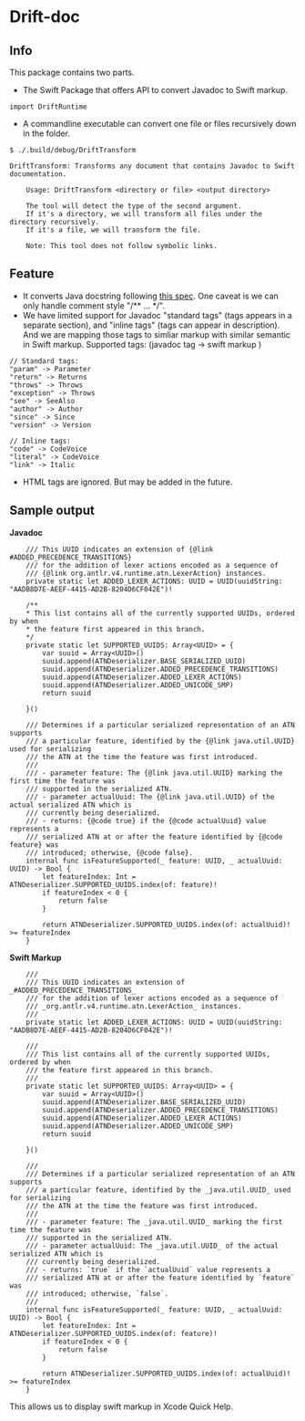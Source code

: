 # Drift-doc

## Info

This package contains two parts.

- The Swift Package that offers API to convert Javadoc to Swift markup.
```
import DriftRuntime
```
- A commandline executable can convert one file or files recursively down in the folder.
```
$ ./.build/debug/DriftTransform

DriftTransform: Transforms any document that contains Javadoc to Swift documentation.

    Usage: DriftTransform <directory or file> <output directory>

    The tool will detect the type of the second argument.
    If it's a directory, we will transform all files under the directory recursively.
    If it's a file, we will transform the file.

    Note: This tool does not follow symbolic links.
```

## Feature

- It converts Java docstring following [this spec](http://www.oracle.com/technetwork/articles/java/index-137868.html). One caveat is we can only handle comment style "/** ... */".
- We have limited support for Javadoc "standard tags" (tags appears in a separate section), and "inline tags" (tags can appear in description). And we are mapping those tags to simliar markup with similar semantic in Swift markup. Supported tags: (javadoc tag -> swift markup )
```
// Standard tags:
"param" -> Parameter
"return" -> Returns
"throws" -> Throws
"exception" -> Throws
"see" -> SeeAlso
"author" -> Author
"since" -> Since
"version" -> Version

// Inline tags:
"code" -> CodeVoice
"literal" -> CodeVoice
"link" -> Italic
 ```
 - HTML tags are ignored. But may be added in the future.

 ## Sample output
 
 __Javadoc__
 ```
     /// This UUID indicates an extension of {@link #ADDED_PRECEDENCE_TRANSITIONS}
     /// for the addition of lexer actions encoded as a sequence of
     /// {@link org.antlr.v4.runtime.atn.LexerAction} instances.
     private static let ADDED_LEXER_ACTIONS: UUID = UUID(uuidString: "AADB8D7E-AEEF-4415-AD2B-8204D6CF042E")!

     /**
     * This list contains all of the currently supported UUIDs, ordered by when
     * the feature first appeared in this branch.
     */
     private static let SUPPORTED_UUIDS: Array<UUID> = {
         var suuid = Array<UUID>()
         suuid.append(ATNDeserializer.BASE_SERIALIZED_UUID)
         suuid.append(ATNDeserializer.ADDED_PRECEDENCE_TRANSITIONS)
         suuid.append(ATNDeserializer.ADDED_LEXER_ACTIONS)
         suuid.append(ATNDeserializer.ADDED_UNICODE_SMP)
         return suuid

     }()

     /// Determines if a particular serialized representation of an ATN supports
     /// a particular feature, identified by the {@link java.util.UUID} used for serializing
     /// the ATN at the time the feature was first introduced.
     ///
     /// - parameter feature: The {@link java.util.UUID} marking the first time the feature was
     /// supported in the serialized ATN.
     /// - parameter actualUuid: The {@link java.util.UUID} of the actual serialized ATN which is
     /// currently being deserialized.
     /// - returns: {@code true} if the {@code actualUuid} value represents a
     /// serialized ATN at or after the feature identified by {@code feature} was
     /// introduced; otherwise, {@code false}.
     internal func isFeatureSupported(_ feature: UUID, _ actualUuid: UUID) -> Bool {
         let featureIndex: Int = ATNDeserializer.SUPPORTED_UUIDS.index(of: feature)!
         if featureIndex < 0 {
             return false
         }

         return ATNDeserializer.SUPPORTED_UUIDS.index(of: actualUuid)! >= featureIndex
     }
 ```

__Swift Markup__
 ```
     /// 
     /// This UUID indicates an extension of _#ADDED_PRECEDENCE_TRANSITIONS_
     /// for the addition of lexer actions encoded as a sequence of
     /// _org.antlr.v4.runtime.atn.LexerAction_ instances.
     /// 
     private static let ADDED_LEXER_ACTIONS: UUID = UUID(uuidString: "AADB8D7E-AEEF-4415-AD2B-8204D6CF042E")!

     /// 
     /// This list contains all of the currently supported UUIDs, ordered by when
     /// the feature first appeared in this branch.
     /// 
     private static let SUPPORTED_UUIDS: Array<UUID> = {
         var suuid = Array<UUID>()
         suuid.append(ATNDeserializer.BASE_SERIALIZED_UUID)
         suuid.append(ATNDeserializer.ADDED_PRECEDENCE_TRANSITIONS)
         suuid.append(ATNDeserializer.ADDED_LEXER_ACTIONS)
         suuid.append(ATNDeserializer.ADDED_UNICODE_SMP)
         return suuid

     }()

     /// 
     /// Determines if a particular serialized representation of an ATN supports
     /// a particular feature, identified by the _java.util.UUID_ used for serializing
     /// the ATN at the time the feature was first introduced.
     /// 
     /// - parameter feature: The _java.util.UUID_ marking the first time the feature was
     /// supported in the serialized ATN.
     /// - parameter actualUuid: The _java.util.UUID_ of the actual serialized ATN which is
     /// currently being deserialized.
     /// - returns: `true` if the `actualUuid` value represents a
     /// serialized ATN at or after the feature identified by `feature` was
     /// introduced; otherwise, `false`.
     /// 
     internal func isFeatureSupported(_ feature: UUID, _ actualUuid: UUID) -> Bool {
         let featureIndex: Int = ATNDeserializer.SUPPORTED_UUIDS.index(of: feature)!
         if featureIndex < 0 {
             return false
         }

         return ATNDeserializer.SUPPORTED_UUIDS.index(of: actualUuid)! >= featureIndex
     }
 ```

 This allows us to display swift markup in Xcode Quick Help.

